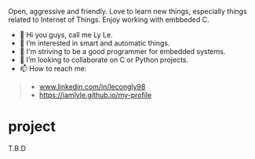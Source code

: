 Open, aggressive and friendly.
Love to learn new things, especially things related to Internet of Things.
Enjoy working with embbeded C.

- 👋 Hi you guys, call me Ly Le.
- 👀 I’m interested in smart and automatic things.
- 🌱 I'm striving to be a good programmer for embedded systems.
- 🤝 I’m looking to collaborate on C or Python projects.
- 📫 How to reach me:
> - www.linkedin.com/in/lecongly98
> - https://iamlyle.github.io/my-profile
# project
T.B.D

<!---
iamlyle/iamlyle is a ✨ special ✨ repository because its `README.md` (this file) appears on your GitHub profile.
You can click the Preview link to take a look at your changes.
--->

